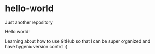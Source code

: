 # hello-world
Just another repository

Hello world!

Learning about how to use GitHub so that I can be super organized
and have hygenic version control :)
